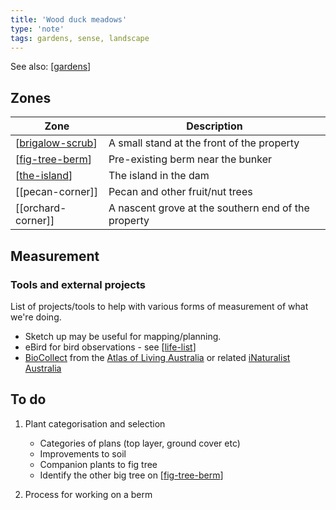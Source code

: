 ```yaml
---
title: 'Wood duck meadows'
type: 'note'
tags: gardens, sense, landscape
---
```


See also: [[gardens]]

## Zones

| Zone | Description |
| --- | --- |
| [[brigalow-scrub]] | A small stand at the front of the property |
| [[fig-tree-berm]] | Pre-existing berm near the bunker |
| [[the-island]] | The island in the dam |
| [[pecan-corner]] | Pecan and other fruit/nut trees |
| [[orchard-corner]] | A nascent grove at the southern end of the property | 

## Measurement

### Tools and external projects

List of projects/tools to help with various forms of measurement of what we're doing.

- Sketch up may be useful for mapping/planning.
- eBird for bird observations - see [[life-list]]
- [BioCollect](https://www.ala.org.au/biocollect/) from the [Atlas of Living Australia](https://www.ala.org.au/) or related [iNaturalist Australia](https://inaturalist.ala.org.au/)

## To do

1. Plant categorisation and selection

    - Categories of plans (top layer, ground cover etc)
    - Improvements to soil
    - Companion plants to fig tree
    - Identify the other big tree on [[fig-tree-berm]]

2. Process for working on a berm


[//begin]: # "Autogenerated link references for markdown compatibility"
[gardens]: gardens "Gardens"
[brigalow-scrub]: brigalow-scrub "Brigalow scrub"
[fig-tree-berm]: fig-tree-berm "Fig tree berm"
[the-island]: the-island "The Island"
[life-list]: ../birdwatching/life-list "Life list"
[//end]: # "Autogenerated link references"